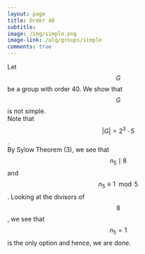 ```yaml
---
layout: page
title: Order 40
subtitle: 
image: /img/simple.png
image-link: /alg/groups/simple
comments: true
---
```

Let $$G$$ be a group with order 40. We show that $$G$$ is not simple.  
Note that $$|G| = 2^3\cdot5$$.  
By Sylow Theorem (3), we see that $$n_5 \mid 8$$ and $$n_5 \equiv 1 \mod 5$$. Looking at the divisors of $$8$$, we see that $$n_5 = 1$$ is the only option and hence, we are done.